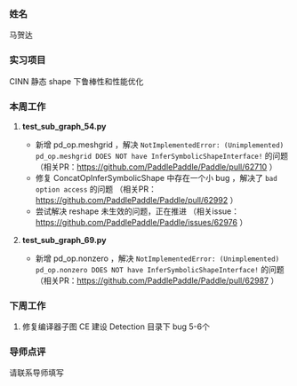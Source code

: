 ### 姓名
马贺达

### 实习项目
CINN 静态 shape 下鲁棒性和性能优化

### 本周工作

1. **test_sub_graph_54.py**

	* 新增 pd_op.meshgrid ，解决 `NotImplementedError: (Unimplemented) pd_op.meshgrid DOES NOT have InferSymbolicShapeInterface!` 的问题
（相关PR：https://github.com/PaddlePaddle/Paddle/pull/62710 ）
	* 修复 ConcatOpInferSymbolicShape 中存在一个小 bug ，解决了 `bad option access` 的问题
（相关PR：https://github.com/PaddlePaddle/Paddle/pull/62992 ）
	* 尝试解决 reshape 未生效的问题，正在推进
（相关issue：https://github.com/PaddlePaddle/Paddle/issues/62976 ）

2. **test_sub_graph_69.py**

	* 新增 pd_op.nonzero ，解决 `NotImplementedError: (Unimplemented) pd_op.nonzero DOES NOT have InferSymbolicShapeInterface!` 的问题
（相关PR：https://github.com/PaddlePaddle/Paddle/pull/62987 ）

### 下周工作

1. 修复编译器子图 CE 建设 Detection 目录下 bug 5-6个

### 导师点评
请联系导师填写
